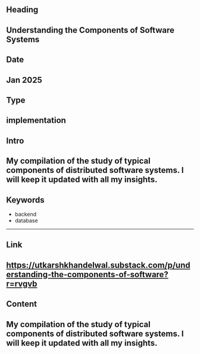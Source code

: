 ## Heading
Understanding the Components of Software Systems
---

## Date
Jan 2025
---

## Type
implementation
---

## Intro
My compilation of the study of typical components of distributed software systems. I will keep it updated with all my insights.
---

## Keywords
- backend
- database
---

## Link
https://utkarshkhandelwal.substack.com/p/understanding-the-components-of-software?r=rvgvb
---

## Content
My compilation of the study of typical components of distributed software systems. I will keep it updated with all my insights.
---
